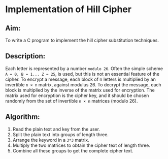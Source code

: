 # Implementation of Hill Cipher

## Aim:

To write a C program to implement the hill cipher substitution techniques.

## Description:

Each letter is represented by a number `modulo 26`. Often the simple scheme `A = 0, B = 1... Z = 25`, is used, but this is not an essential feature of the cipher.
To encrypt a message, each block of n letters is multiplied by an invertible `n × n` matrix, against modulus 26.
To decrypt the message, each block is multiplied by the inverse of the matrix used for encryption.
The matrix used for encryption is the cipher key, and it should be chosen randomly from the set of invertible `n × n` matrices (modulo 26).

## Algorithm:

1. Read the plain text and key from the user.
2. Split the plain text into groups of length three.
3. Arrange the keyword in a `3*3` matrix.
4. Multiply the two matrices to obtain the cipher text of length three.
5. Combine all these groups to get the complete cipher text.

